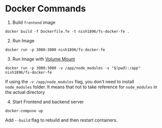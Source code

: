 # Docker Commands

1. Build `frontend` image

```
docker build -f Dockerfile.fe -t nish1896/fs-docker-fe .
```

2. Run Image

```
docker run -p 3000:3000 nish1896/fs-docker-fe
```

3. Run Image with [Volume Mount](https://docs.docker.com/get-started/06_bind_mounts/)

```
docker run -p 3000:3000 -v /app/node_modules -v "$(pwd):/app" nish1896/fs-docker-fe
```

If using the `-v /app/node_modules` flag, you don't need to install `node_modules` folder. It means that not to take reference for `node_modules` in the actual directory

4. Start Frontend and backend server

```
docker-compose up
```

Add `--build` flag to rebuild and then restart containers.
